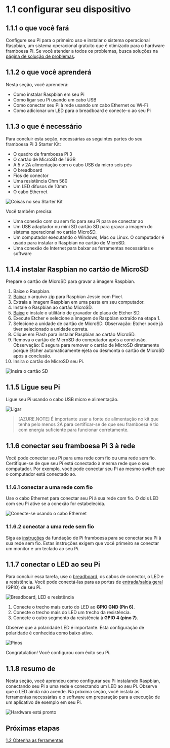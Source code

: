 <properties
 pageTitle="Configurar seu dispositivo | Microsoft Azure"
 description="Configurar seu framboesa Pi 3 para o primeiro uso e instalar o sistema operacional Raspbian, um sistema operacional gratuito que é otimizado para o hardware framboesa Pi."
 services="iot-hub"
 documentationCenter=""
 authors="shizn"
 manager="timlt"
 tags=""
 keywords=""/>

<tags
 ms.service="iot-hub"
 ms.devlang="multiple"
 ms.topic="article"
 ms.tgt_pltfrm="na"
 ms.workload="na"
 ms.date="10/21/2016"
 ms.author="xshi"/>

# <a name="11-configure-your-device"></a>1.1 configurar seu dispositivo

## <a name="111-what-you-will-do"></a>1.1.1 o que você fará

Configure seu Pi para o primeiro uso e instalar o sistema operacional Raspbian, um sistema operacional gratuito que é otimizado para o hardware framboesa Pi. Se você atender a todos os problemas, busca soluções na [página de solução de problemas](iot-hub-raspberry-pi-kit-node-troubleshooting.md).

## <a name="112-what-you-will-learn"></a>1.1.2 o que você aprenderá

Nesta seção, você aprenderá:

- Como instalar Raspbian em seu Pi
- Como ligar seu Pi usando um cabo USB
- Como conectar seu Pi à rede usando um cabo Ethernet ou Wi-Fi
- Como adicionar um LED para o breadboard e conecte-o ao seu Pi

## <a name="113-what-you-need"></a>1.1.3 o que é necessário

Para concluir esta seção, necessárias as seguintes partes do seu framboesa Pi 3 Starter Kit:

- O quadro de framboesa Pi 3
- O cartão de MicroSD de 16GB
- A 5 v 2A alimentação com o cabo USB da micro seis pés
- O breadboard
- Fios de conector
- Uma resistência Ohm 560
- Um LED difusos de 10mm
- O cabo Ethernet

![Coisas no seu Starter Kit](media/iot-hub-raspberry-pi-lessons/lesson1/starter_kit.jpg)

Você também precisa:

- Uma conexão com ou sem fio para seu Pi para se conectar ao
- Um USB adaptador ou mini SD cartão SD para gravar a imagem do sistema operacional no cartão MicroSD.
- Um computador executando o Windows, Mac ou Linux. O computador é usado para instalar o Raspbian no cartão de MicroSD.
- Uma conexão de Internet para baixar as ferramentas necessárias e software

## <a name="114-install-raspbian-on-the-microsd-card"></a>1.1.4 instalar Raspbian no cartão de MicroSD

Prepare o cartão de MicroSD para gravar a imagem Raspbian.

1. Baixe o Raspbian.
  1. [Baixar](https://www.raspberrypi.org/downloads/raspbian/) o arquivo zip para Raspbian Jessie com Pixel.
  2. Extraia a imagem Raspbian em uma pasta em seu computador.
2. Instale o Raspbian ao cartão MicroSD.
  1. [Baixe](https://www.etcher.io) e instale o utilitário de gravador de placa de Etcher SD.
  2. Execute Etcher e selecione a imagem de Raspbian extraído na etapa 1.
  3. Selecione a unidade de cartão de MicroSD.
    Observação: Etcher pode já tiver selecionado a unidade correta.
  4. Clique em Flash para instalar Raspbian ao cartão MicroSD.
  5. Remova o cartão de MicroSD do computador após a conclusão.
    Observação: É segura para remover o cartão de MicroSD diretamente porque Etcher automaticamente ejeta ou desmonta o cartão de MicroSD após a conclusão.
  6. Insira o cartão de MicroSD seu Pi.

![Insira o cartão SD](media/iot-hub-raspberry-pi-lessons/lesson1/insert_sdcard.jpg)

## <a name="115-power-on-your-pi"></a>1.1.5 Ligue seu Pi

Ligue seu Pi usando o cabo USB micro e alimentação.

![Ligar](media/iot-hub-raspberry-pi-lessons/lesson1/micro_usb_power_on.jpg)

> [AZURE.NOTE] É importante usar a fonte de alimentação no kit que tenha pelo menos 2A para certificar-se de que seu framboesa é tio com energia suficiente para funcionar corretamente.

## <a name="116-connect-your-raspberry-pi-3-to-the-network"></a>1.1.6 conectar seu framboesa Pi 3 à rede

Você pode conectar seu Pi para uma rede com fio ou uma rede sem fio. Certifique-se de que seu Pi está conectado à mesma rede que o seu computador. Por exemplo, você pode conectar seu Pi ao mesmo switch que o computador está conectado ao.

### <a name="1161-connect-to-a-wired-network"></a>1.1.6.1 conectar a uma rede com fio

Use o cabo Ethernet para conectar seu Pi à sua rede com fio. O dois LED com seu Pi ative se a conexão for estabelecida.

![Conecte-se usando o cabo Ethernet](media/iot-hub-raspberry-pi-lessons/lesson1/connect_ethernet.jpg)

### <a name="1162-connect-to-a-wireless-network"></a>1.1.6.2 conectar a uma rede sem fio

Siga as [instruções](https://www.raspberrypi.org/learning/software-guide/wifi/) da fundação de Pi framboesa para se conectar seu Pi à sua rede sem fio. Estas instruções exigem que você primeiro se conectar um monitor e um teclado ao seu Pi.

## <a name="117-connect-the-led-to-your-pi"></a>1.1.7 conectar o LED ao seu Pi

Para concluir essa tarefa, use o [breadboard](https://learn.sparkfun.com/tutorials/how-to-use-a-breadboard), os cabos de conector, o LED e a resistência. Você pode conectá-las para as portas de [entrada/saída geral](https://www.raspberrypi.org/documentation/usage/gpio/) (GPIO) de seu Pi. 

![Breadboard, LED e resistência](media/iot-hub-raspberry-pi-lessons/lesson1/breadboard_led_resistor.jpg)

1. Conecte o trecho mais curto do LED ao **GPIO GND (Pin 6)**.
2. Conecte o trecho mais do LED um trecho da resistência.
3. Conecte o outro segmento da resistência à **GPIO 4 (pino 7)**.

Observe que a polaridade LED é importante. Esta configuração de polaridade é conhecida como baixo ativo.

![Pinos](media/iot-hub-raspberry-pi-lessons/lesson1/pinout_breadboard.png)

Congratulation! Você configurou com êxito seu Pi.

## <a name="118-summary"></a>1.1.8 resumo de

Nesta seção, você aprendeu como configurar seu Pi instalando Raspbian, conectando seu Pi a uma rede e conectando um LED ao seu Pi. Observe que o LED ainda não acende. Na próxima seção, você instala as ferramentas necessárias e o software em preparação para a execução de um aplicativo de exemplo em seu Pi.

![Hardware está pronto](media/iot-hub-raspberry-pi-lessons/lesson1/hardware_ready.jpg)

## <a name="next-steps"></a>Próximas etapas

[1.2 Obtenha as ferramentas](iot-hub-raspberry-pi-kit-node-lesson1-get-the-tools-win32.md)
